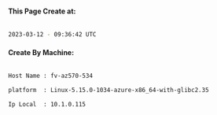 
   
#### This Page Create at:

```bash

2023-03-12 - 09:36:42 UTC

```

#### Create By Machine:

```bash

Host Name : fv-az570-534

platform  : Linux-5.15.0-1034-azure-x86_64-with-glibc2.35

Ip Local  : 10.1.0.115

```

